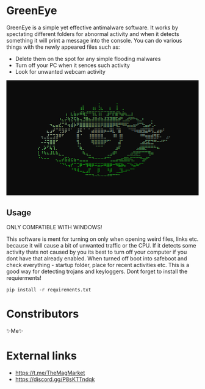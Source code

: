 # GreenEye
GreenEye is a simple yet effective antimalware software. It works by spectating different folders for abnormal activity and when it detects something it will print a message into the console. You can do various things with the newly appeared files such as: 
* Delete them on the spot for any simple flooding malwares
* Turn off your PC when it sences such activity
* Look for unwanted webcam activity

<p align="center">
  <img src="eye.png">
</p>

## Usage
ONLY COMPATIBLE WITH WINDOWS!

This software is ment for turning on only when opening weird files, links etc. because it will cause a bit of unwanted traffic or the CPU. If it detects some activity thats not caused by you its best to turn off your computer if you dont have that already enabled. When turned off boot into safeboot and check everything - startup folder, place for recent activities etc.
This is a good way for detecting trojans and keyloggers.
Dont forget to install the requierments!
```
pip install -r requirements.txt
```
# Constributors
✨Me✨
# External links
* https://t.me/TheMagMarket
* https://discord.gg/P8sKTTndqk
